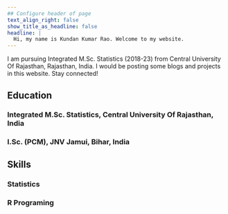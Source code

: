 ```yaml
---
## Configure header of page
text_align_right: false
show_title_as_headline: false
headline: |
  Hi, my name is Kundan Kumar Rao. Welcome to my website.
---
```


I am pursuing Integrated M.Sc. Statistics (2018-23) from Central University Of Rajasthan, Rajasthan, India. I would be posting some blogs and projects in this website. Stay connected! 

## Education
### Integrated M.Sc. Statistics, Central University Of Rajasthan, India
### I.Sc. (PCM), JNV Jamui, Bihar, India

## Skills
### Statistics
### R Programing
